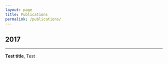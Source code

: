 ```yaml
---
layout: page
title: Publications
permalink: /publications/
---
```


2017
---
---
<div class="pub">
  <b>Test title</b>,
  Test
<a href='https://arxiv.org/>[paper]</a>
</div>

2016
---
---